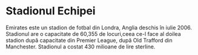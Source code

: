 # Stadionul Echipei

Emirates este un stadion de fotbal din Londra, Anglia deschis în iulie 2006. Stadionul are o capacitate de 60,355 de locuri,ceea ce-l face al doilea stadion după capacitate din Premier League, după Old Trafford din Manchester. Stadionul a costat 430 milioane de lire sterline.

<div class="center"><img src="/images/emirates.jpg" alt="" class="center"></div>